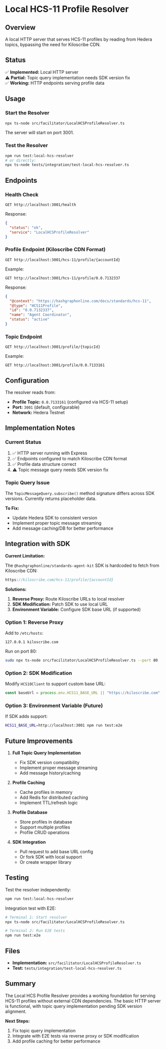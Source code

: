 # Local HCS-11 Profile Resolver

## Overview

A local HTTP server that serves HCS-11 profiles by reading from Hedera topics, bypassing the need for Kiloscribe CDN.

## Status

✅ **Implemented:** Local HTTP server  
⚠️ **Partial:** Topic query implementation needs SDK version fix  
✅ **Working:** HTTP endpoints serving profile data

## Usage

### Start the Resolver

```bash
npx ts-node src/facilitator/LocalHCSProfileResolver.ts
```

The server will start on port 3001.

### Test the Resolver

```bash
npm run test:local-hcs-resolver
# or directly:
npx ts-node tests/integration/test-local-hcs-resolver.ts
```

## Endpoints

### Health Check

```
GET http://localhost:3001/health
```

Response:

```json
{
  "status": "ok",
  "service": "LocalHCSProfileResolver"
}
```

### Profile Endpoint (Kiloscribe CDN Format)

```
GET http://localhost:3001/hcs-11/profile/{accountId}
```

Example:

```
GET http://localhost:3001/hcs-11/profile/0.0.7132337
```

Response:

```json
{
  "@context": "https://hashgraphonline.com/docs/standards/hcs-11",
  "@type": "HCS11Profile",
  "id": "0.0.7132337",
  "name": "Agent Coordinator",
  "status": "active"
}
```

### Topic Endpoint

```
GET http://localhost:3001/profile/{topicId}
```

Example:

```
GET http://localhost:3001/profile/0.0.7133161
```

## Configuration

The resolver reads from:

- **Profile Topic:** `0.0.7133161` (configured via HCS-11 setup)
- **Port:** `3001` (default, configurable)
- **Network:** Hedera Testnet

## Implementation Notes

### Current Status

1. ✅ HTTP server running with Express
2. ✅ Endpoints configured to match Kiloscribe CDN format
3. ✅ Profile data structure correct
4. ⚠️ Topic message query needs SDK version fix

### Topic Query Issue

The `TopicMessageQuery.subscribe()` method signature differs across SDK versions. Currently returns placeholder data.

**To Fix:**

- Update Hedera SDK to consistent version
- Implement proper topic message streaming
- Add message caching/DB for better performance

## Integration with SDK

**Current Limitation:**

The `@hashgraphonline/standards-agent-kit` SDK is hardcoded to fetch from Kiloscribe CDN:

```typescript
https://kiloscribe.com/hcs-11/profile/{accountId}
```

**Solutions:**

1. **Reverse Proxy:** Route Kiloscribe URLs to local resolver
2. **SDK Modification:** Patch SDK to use local URL
3. **Environment Variable:** Configure SDK base URL (if supported)

### Option 1: Reverse Proxy

Add to `/etc/hosts`:

```
127.0.0.1 kiloscribe.com
```

Run on port 80:

```bash
sudo npx ts-node src/facilitator/LocalHCSProfileResolver.ts --port 80
```

### Option 2: SDK Modification

Modify `HCS10Client` to support custom base URL:

```typescript
const baseUrl = process.env.HCS11_BASE_URL || "https://kiloscribe.com";
```

### Option 3: Environment Variable (Future)

If SDK adds support:

```bash
HCS11_BASE_URL=http://localhost:3001 npm run test:e2e
```

## Future Improvements

1. **Full Topic Query Implementation**
   - Fix SDK version compatibility
   - Implement proper message streaming
   - Add message history/caching

2. **Profile Caching**
   - Cache profiles in memory
   - Add Redis for distributed caching
   - Implement TTL/refresh logic

3. **Profile Database**
   - Store profiles in database
   - Support multiple profiles
   - Profile CRUD operations

4. **SDK Integration**
   - Pull request to add base URL config
   - Or fork SDK with local support
   - Or create wrapper library

## Testing

Test the resolver independently:

```bash
npm run test:local-hcs-resolver
```

Integration test with E2E:

```bash
# Terminal 1: Start resolver
npx ts-node src/facilitator/LocalHCSProfileResolver.ts

# Terminal 2: Run E2E tests
npm run test:e2e
```

## Files

- **Implementation:** `src/facilitator/LocalHCSProfileResolver.ts`
- **Test:** `tests/integration/test-local-hcs-resolver.ts`

## Summary

The Local HCS Profile Resolver provides a working foundation for serving HCS-11 profiles without external CDN dependencies. The basic HTTP server is functional, with topic query implementation pending SDK version alignment.

**Next Steps:**

1. Fix topic query implementation
2. Integrate with E2E tests via reverse proxy or SDK modification
3. Add profile caching for better performance
